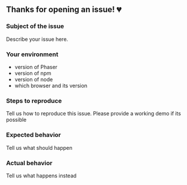 ## Thanks for opening an issue! 💔

### Subject of the issue
Describe your issue here.

### Your environment
* version of Phaser
* version of npm
* version of node
* which browser and its version

### Steps to reproduce
Tell us how to reproduce this issue. Please provide a working demo if its possible

### Expected behavior
Tell us what should happen

### Actual behavior
Tell us what happens instead